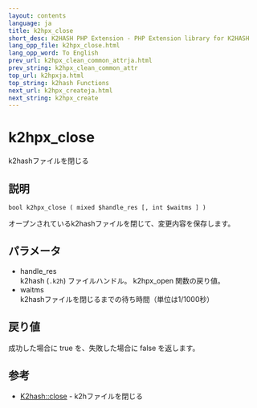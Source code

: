 ```yaml
---
layout: contents
language: ja
title: k2hpx_close
short_desc: K2HASH PHP Extension - PHP Extension library for K2HASH
lang_opp_file: k2hpx_close.html
lang_opp_word: To English
prev_url: k2hpx_clean_common_attrja.html
prev_string: k2hpx_clean_common_attr
top_url: k2hpxja.html
top_string: k2hash Functions
next_url: k2hpx_createja.html
next_string: k2hpx_create
---
```


# k2hpx_close
k2hashファイルを閉じる

## 説明
```
bool k2hpx_close ( mixed $handle_res [, int $waitms ] )
```
オープンされているk2hashファイルを閉じて、変更内容を保存します。 

## パラメータ
- handle_res  
k2hash (`.k2h`) ファイルハンドル。 k2hpx_open 関数の戻り値。
- waitms  
k2hashファイルを閉じるまでの待ち時間（単位は1/1000秒）

## 戻り値
成功した場合に true を、失敗した場合に false を返します。 

## 参考
- [K2hash::close](k2h_closeja.html) - k2hファイルを閉じる
